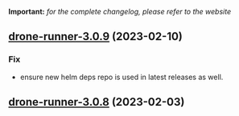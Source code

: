 **Important:**
*for the complete changelog, please refer to the website*




## [drone-runner-3.0.9](https://github.com/succelle/charts/compare/drone-runner-3.0.8...drone-runner-3.0.9) (2023-02-10)

### Fix

- ensure new helm deps repo is used in latest releases as well.
  
  


## [drone-runner-3.0.8](https://github.com/succelle/charts/compare/drone-runner-3.0.7...drone-runner-3.0.8) (2023-02-03)

